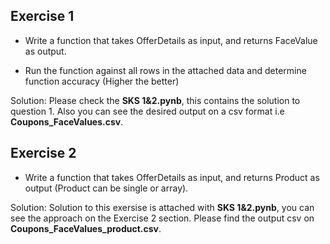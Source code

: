 ## Exercise 1
* Write a function that takes OfferDetails as input, and returns FaceValue as output.

* Run the function against all rows in the attached data and determine function accuracy (Higher the better)

Solution: Please check the **SKS 1&2.pynb**, this contains the solution to question 1. Also you can see the desired output on a csv format i.e **Coupons_FaceValues.csv**.

## Exercise 2
* Write a function that takes OfferDetails as input, and returns Product as output (Product can be single or array).

Solution: Solution to this exersise is attached with  **SKS 1&2.pynb**, you can see the approach on the Exercise 2 section. Please find the output csv on **Coupons_FaceValues_product.csv**.
